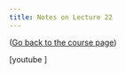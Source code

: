```yaml
---
title: Notes on Lecture 22
---
```


([Go back to the course page](/classes/parp/index.html))

[youtube ]

